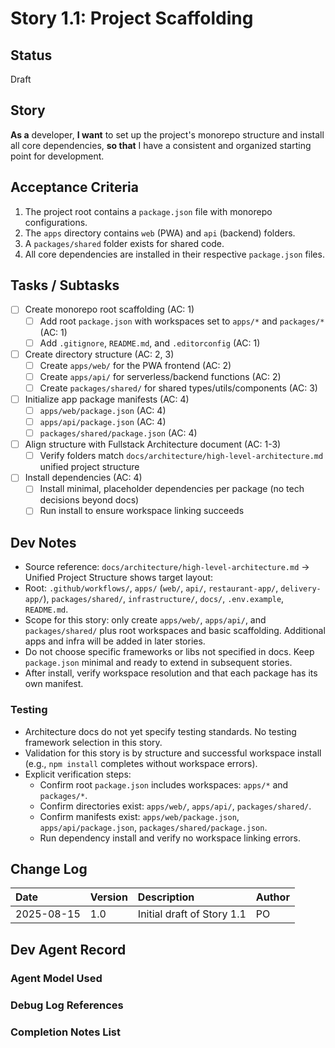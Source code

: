# Story 1.1: Project Scaffolding

## Status

Draft

## Story

**As a** developer,
**I want** to set up the project's monorepo structure and install all core dependencies,
**so that** I have a consistent and organized starting point for development.

## Acceptance Criteria

1. The project root contains a `package.json` file with monorepo configurations.
2. The `apps` directory contains `web` (PWA) and `api` (backend) folders.
3. A `packages/shared` folder exists for shared code.
4. All core dependencies are installed in their respective `package.json` files.

## Tasks / Subtasks

- [ ] Create monorepo root scaffolding (AC: 1)
  - [ ] Add root `package.json` with workspaces set to `apps/*` and `packages/*` (AC: 1)
  - [ ] Add `.gitignore`, `README.md`, and `.editorconfig` (AC: 1)
- [ ] Create directory structure (AC: 2, 3)
  - [ ] Create `apps/web/` for the PWA frontend (AC: 2)
  - [ ] Create `apps/api/` for serverless/backend functions (AC: 2)
  - [ ] Create `packages/shared/` for shared types/utils/components (AC: 3)
- [ ] Initialize app package manifests (AC: 4)
  - [ ] `apps/web/package.json` (AC: 4)
  - [ ] `apps/api/package.json` (AC: 4)
  - [ ] `packages/shared/package.json` (AC: 4)
- [ ] Align structure with Fullstack Architecture document (AC: 1-3)
  - [ ] Verify folders match `docs/architecture/high-level-architecture.md` unified project structure
- [ ] Install dependencies (AC: 4)
  - [ ] Install minimal, placeholder dependencies per package (no tech decisions beyond docs)
  - [ ] Run install to ensure workspace linking succeeds

## Dev Notes

 - Source reference: `docs/architecture/high-level-architecture.md` → Unified Project Structure shows target layout:
  - Root: `.github/workflows/`, `apps/` (`web/`, `api/`, `restaurant-app/`, `delivery-app/`), `packages/shared/`, `infrastructure/`, `docs/`, `.env.example`, `README.md`.
- Scope for this story: only create `apps/web/`, `apps/api/`, and `packages/shared/` plus root workspaces and basic scaffolding. Additional apps and infra will be added in later stories.
- Do not choose specific frameworks or libs not specified in docs. Keep `package.json` minimal and ready to extend in subsequent stories.
- After install, verify workspace resolution and that each package has its own manifest.

### Testing

- Architecture docs do not yet specify testing standards. No testing framework selection in this story.
- Validation for this story is by structure and successful workspace install (e.g., `npm install` completes without workspace errors).
- Explicit verification steps:
   - Confirm root `package.json` includes workspaces: `apps/*` and `packages/*`.
   - Confirm directories exist: `apps/web/`, `apps/api/`, `packages/shared/`.
   - Confirm manifests exist: `apps/web/package.json`, `apps/api/package.json`, `packages/shared/package.json`.
   - Run dependency install and verify no workspace linking errors.

## Change Log

| Date | Version | Description | Author |
| :--- | :------ | :---------- | :----- |
| 2025-08-15 | 1.0 | Initial draft of Story 1.1 | PO |

## Dev Agent Record

### Agent Model Used



### Debug Log References



### Completion Notes List


